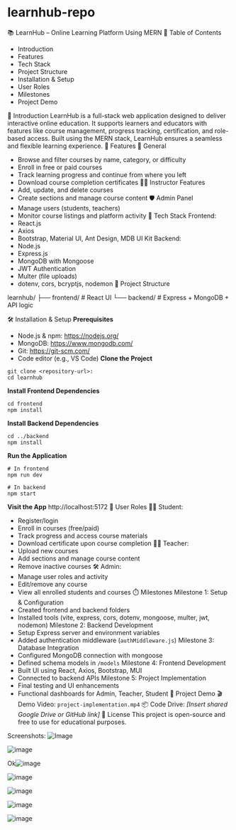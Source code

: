 # learnhub-repo
📚 LearnHub – Online Learning Platform Using MERN
📌 Table of Contents

- Introduction
- Features
- Tech Stack
- Project Structure
- Installation & Setup
- User Roles
- Milestones
- Project Demo

🧩 Introduction
LearnHub is a full-stack web application designed to deliver interactive online education. It supports learners and educators with features like course management, progress tracking, certification, and role-based access. Built using the MERN stack, LearnHub ensures a seamless and flexible learning experience.
🔑 Features
🎯 General
- Browse and filter courses by name, category, or difficulty
- Enroll in free or paid courses
- Track learning progress and continue from where you left
- Download course completion certificates
👩‍🏫 Instructor Features
- Add, update, and delete courses
- Create sections and manage course content
🛡️ Admin Panel
- Manage users (students, teachers)
- Monitor course listings and platform activity
🧱 Tech Stack
Frontend:
- React.js
- Axios
- Bootstrap, Material UI, Ant Design, MDB UI Kit
Backend:
- Node.js
- Express.js
- MongoDB with Mongoose
- JWT Authentication
- Multer (file uploads)
- dotenv, cors, bcryptjs, nodemon
📂 Project Structure

learnhub/
├── frontend/        # React UI
└── backend/         # Express + MongoDB + API logic

🛠️ Installation & Setup
**Prerequisites**
- Node.js & npm: https://nodejs.org/
- MongoDB: https://www.mongodb.com/
- Git: https://git-scm.com/
- Code editor (e.g., VS Code)
**Clone the Project**
```
git clone <repository-url>: 
cd learnhub
```
**Install Frontend Dependencies**
```
cd frontend
npm install
```
**Install Backend Dependencies**
```
cd ../backend
npm install
```
**Run the Application**
```
# In frontend
npm run dev

# In backend
npm start
```
**Visit the App**
http://localhost:5172
🔐 User Roles
👨‍🎓 Student:
- Register/login
- Enroll in courses (free/paid)
- Track progress and access course materials
- Download certificate upon course completion
👩‍🏫 Teacher:
- Upload new courses
- Add sections and manage course content
- Remove inactive courses
🛠 Admin:
- Manage user roles and activity
- Edit/remove any course
- View all enrolled students and courses
⏱️ Milestones
Milestone 1: Setup & Configuration
- Created frontend and backend folders
- Installed tools (vite, express, cors, dotenv, mongoose, multer, jwt, nodemon)
Milestone 2: Backend Development
- Setup Express server and environment variables
- Added authentication middleware (`authMiddleware.js`)
Milestone 3: Database Integration
- Configured MongoDB connection with mongoose
- Defined schema models in `/models`
Milestone 4: Frontend Development
- Built UI using React, Axios, Bootstrap, MUI
- Connected to backend APIs
Milestone 5: Project Implementation
- Final testing and UI enhancements
- Functional dashboards for Admin, Teacher, Student
🚀 Project Demo
🎬 Demo Video: `project-implementation.mp4`
📦 Code Drive: _[Insert shared Google Drive or GitHub link]_
📝 License
This project is open-source and free to use for educational purposes.

Screenshots:
![Image](https://github.com/user-attachments/assets/ae89aa80-2ea7-4dbc-9b8b-5bb56d679fd9)


![image](https://github.com/user-attachments/assets/9e3e0531-2a40-4ce7-830c-7bebf6238ae2)


Ok![image](https://github.com/user-attachments/assets/3b9e5499-28b2-4d81-91ea-6ffedae638ec)


![image](https://github.com/user-attachments/assets/ce75c583-a888-4c43-b25e-6af3d3c6ca56)


![image](https://github.com/user-attachments/assets/9eb2b9c0-00a9-47ea-9686-0c9b5128ee50)


![image](https://github.com/user-attachments/assets/d45563ce-c0d0-4065-bffc-82aec1deb1b3)


![image](https://github.com/user-attachments/assets/c3d0126b-9762-4c72-a891-9f30fb0c8390)

